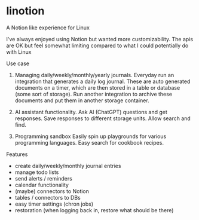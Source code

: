 # linotion
A Notion like experience for Linux

I've always enjoyed using Notion but wanted more customizability. The apis are OK but feel somewhat
limiting compared to what I could potentially do with Linux

Use case


1. Managing daily/weekly/monthly/yearly journals.
Everyday run an integration that generates a daily log journal.
These are auto generated documents on a timer, which are then stored in a table or database (some sort of storage).
Run another integration to archive these documents and put them in another storage container.

2. AI assistant functionality.
Ask AI (ChatGPT) questions and get responses. Save responses to different storage units. Allow
search and find.

3. Programming sandbox
Easily spin up playgrounds for various programming languages. Easy search for cookbook recipes.




Features
* create daily/weekly/monthly journal entries
* manage todo lists
* send alerts / reminders
* calendar functionality
* (maybe) connectors to Notion
* tables / connectors to DBs
* easy timer settings (chron jobs)
* restoration (when logging back in, restore what should be there)


